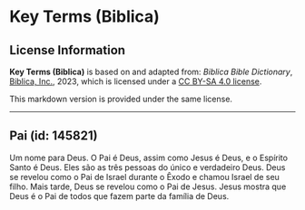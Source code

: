# Key Terms (Biblica)

## License Information

**Key Terms (Biblica)** is based on and adapted from: _Biblica Bible Dictionary_, [Biblica, Inc.](https://www.biblica.com/), 2023, which is licensed under a [CC BY-SA 4.0 license](https://creativecommons.org/licenses/by-sa/4.0/legalcode.en).

This markdown version is provided under the same license.



--------------------------------

## Pai (id: 145821)

Um nome para Deus. O Pai é Deus, assim como Jesus é Deus, e o Espírito Santo é Deus. Eles são as três pessoas do único e verdadeiro Deus. Deus se revelou como o Pai de Israel durante o Êxodo e chamou Israel de seu filho. Mais tarde, Deus se revelou como o Pai de Jesus. Jesus mostra que Deus é o Pai de todos que fazem parte da família de Deus.


